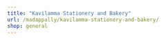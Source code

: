 ```yaml
---
title: "Kavilamma Stationery and Bakery"
url: /madappally/kavilamma-stationery-and-bakery/
shop: general
---
```

